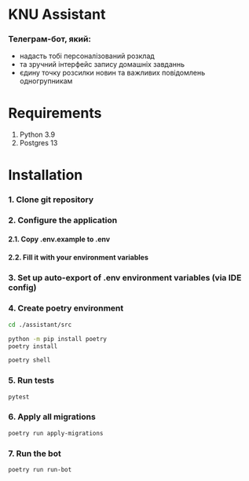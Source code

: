 # KNU Assistant

### Телеграм-бот, який:
- надасть тобі персоналізований розклад 
- та зручний інтерфейс запису домашніх завданнь
- єдину точку розсилки новин та важливих повідомлень одногрупникам


# Requirements
1. Python 3.9
2. Postgres 13


# Installation
### 1. Clone git repository
### 2. Configure the application
#### 2.1. Copy .env.example to .env
#### 2.2. Fill it with your environment variables
### 3. Set up auto-export of .env environment variables (via IDE config)
### 4. Create poetry environment
```bash
cd ./assistant/src

python -m pip install poetry
poetry install

poetry shell
```
### 5. Run tests
```bash
pytest
```
### 6. Apply all migrations
```bash
poetry run apply-migrations
```
### 7. Run the bot
```bash
poetry run run-bot
```
